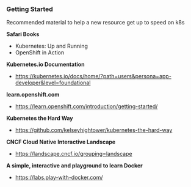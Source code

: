 ### Getting Started

Recommended material to help a new resource get up to speed on k8s

**Safari Books**

- Kubernetes: Up and Running
- OpenShift in Action

**Kubernetes.io Documentation**

- https://kubernetes.io/docs/home/?path=users&persona=app-developer&level=foundational

**learn.openshift.com**

- https://learn.openshift.com/introduction/getting-started/

**Kubernetes the Hard Way**

- https://github.com/kelseyhightower/kubernetes-the-hard-way

**CNCF Cloud Native Interactive Landscape**

- https://landscape.cncf.io/grouping=landscape

**A simple, interactive and playground to learn Docker**

- https://labs.play-with-docker.com/
